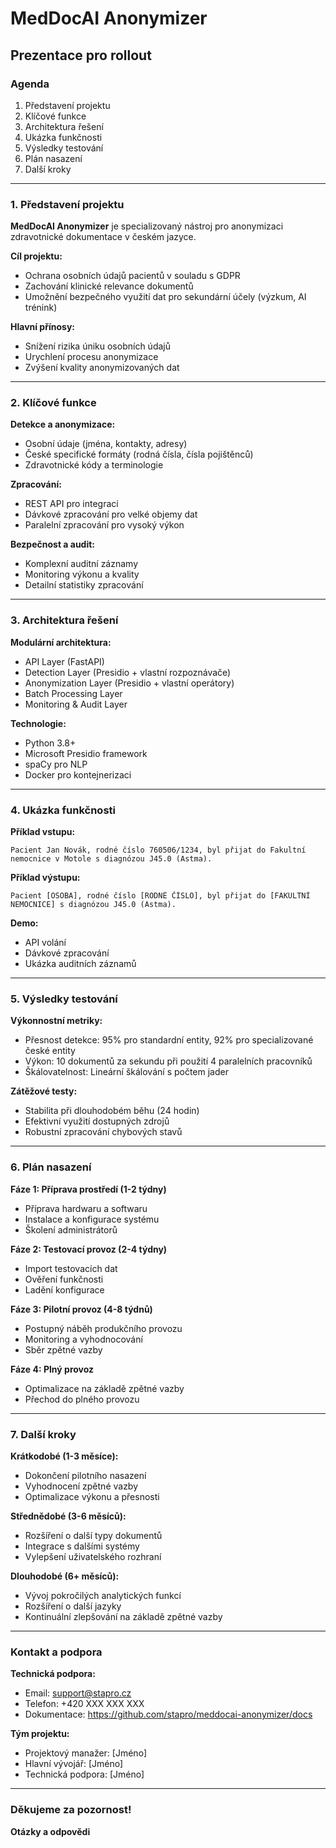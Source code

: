 # MedDocAI Anonymizer
## Prezentace pro rollout

### Agenda
1. Představení projektu
2. Klíčové funkce
3. Architektura řešení
4. Ukázka funkčnosti
5. Výsledky testování
6. Plán nasazení
7. Další kroky

---

### 1. Představení projektu

**MedDocAI Anonymizer** je specializovaný nástroj pro anonymizaci zdravotnické dokumentace v českém jazyce.

**Cíl projektu:**
- Ochrana osobních údajů pacientů v souladu s GDPR
- Zachování klinické relevance dokumentů
- Umožnění bezpečného využití dat pro sekundární účely (výzkum, AI trénink)

**Hlavní přínosy:**
- Snížení rizika úniku osobních údajů
- Urychlení procesu anonymizace
- Zvýšení kvality anonymizovaných dat

---

### 2. Klíčové funkce

**Detekce a anonymizace:**
- Osobní údaje (jména, kontakty, adresy)
- České specifické formáty (rodná čísla, čísla pojištěnců)
- Zdravotnické kódy a terminologie

**Zpracování:**
- REST API pro integraci
- Dávkové zpracování pro velké objemy dat
- Paralelní zpracování pro vysoký výkon

**Bezpečnost a audit:**
- Komplexní auditní záznamy
- Monitoring výkonu a kvality
- Detailní statistiky zpracování

---

### 3. Architektura řešení

**Modulární architektura:**
- API Layer (FastAPI)
- Detection Layer (Presidio + vlastní rozpoznávače)
- Anonymization Layer (Presidio + vlastní operátory)
- Batch Processing Layer
- Monitoring & Audit Layer

**Technologie:**
- Python 3.8+
- Microsoft Presidio framework
- spaCy pro NLP
- Docker pro kontejnerizaci

---

### 4. Ukázka funkčnosti

**Příklad vstupu:**
```
Pacient Jan Novák, rodné číslo 760506/1234, byl přijat do Fakultní nemocnice v Motole s diagnózou J45.0 (Astma).
```

**Příklad výstupu:**
```
Pacient [OSOBA], rodné číslo [RODNÉ ČÍSLO], byl přijat do [FAKULTNÍ NEMOCNICE] s diagnózou J45.0 (Astma).
```

**Demo:**
- API volání
- Dávkové zpracování
- Ukázka auditních záznamů

---

### 5. Výsledky testování

**Výkonnostní metriky:**
- Přesnost detekce: 95% pro standardní entity, 92% pro specializované české entity
- Výkon: 10 dokumentů za sekundu při použití 4 paralelních pracovníků
- Škálovatelnost: Lineární škálování s počtem jader

**Zátěžové testy:**
- Stabilita při dlouhodobém běhu (24 hodin)
- Efektivní využití dostupných zdrojů
- Robustní zpracování chybových stavů

---

### 6. Plán nasazení

**Fáze 1: Příprava prostředí (1-2 týdny)**
- Příprava hardwaru a softwaru
- Instalace a konfigurace systému
- Školení administrátorů

**Fáze 2: Testovací provoz (2-4 týdny)**
- Import testovacích dat
- Ověření funkčnosti
- Ladění konfigurace

**Fáze 3: Pilotní provoz (4-8 týdnů)**
- Postupný náběh produkčního provozu
- Monitoring a vyhodnocování
- Sběr zpětné vazby

**Fáze 4: Plný provoz**
- Optimalizace na základě zpětné vazby
- Přechod do plného provozu

---

### 7. Další kroky

**Krátkodobé (1-3 měsíce):**
- Dokončení pilotního nasazení
- Vyhodnocení zpětné vazby
- Optimalizace výkonu a přesnosti

**Střednědobé (3-6 měsíců):**
- Rozšíření o další typy dokumentů
- Integrace s dalšími systémy
- Vylepšení uživatelského rozhraní

**Dlouhodobé (6+ měsíců):**
- Vývoj pokročilých analytických funkcí
- Rozšíření o další jazyky
- Kontinuální zlepšování na základě zpětné vazby

---

### Kontakt a podpora

**Technická podpora:**
- Email: support@stapro.cz
- Telefon: +420 XXX XXX XXX
- Dokumentace: https://github.com/stapro/meddocai-anonymizer/docs

**Tým projektu:**
- Projektový manažer: [Jméno]
- Hlavní vývojář: [Jméno]
- Technická podpora: [Jméno]

---

### Děkujeme za pozornost!

**Otázky a odpovědi**
